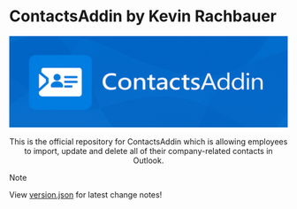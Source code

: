 # ContactsAddin by Kevin Rachbauer

<p align=center>
  <img src="Images/Banner_540x177.png" width=600/>
</p>

<p align=center>This is the official repository for ContactsAddin which is allowing employees to import, update and delete all of their company-related contacts in Outlook.</p>

> [!NOTE]
> View [version.json](https://github.com/kevrach1/ContactsAddin.Releases/blob/main/version.json) for latest change notes!
